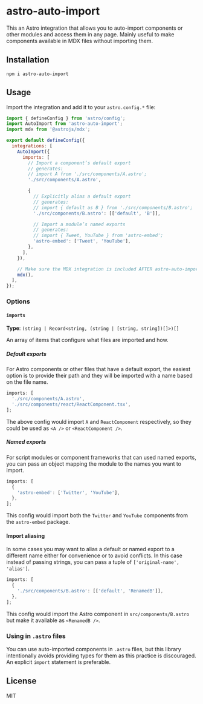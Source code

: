 # astro-auto-import

This an Astro integration that allows you to auto-import components or other modules and access them in any page. Mainly useful to make components available in MDX files without importing them.

## Installation

```shell
npm i astro-auto-import
```

## Usage

Import the integration and add it to your `astro.config.*` file:

```js
import { defineConfig } from 'astro/config';
import AutoImport from 'astro-auto-import';
import mdx from '@astrojs/mdx';

export default defineConfig({
  integrations: [
    AutoImport({
      imports: [
        // Import a component’s default export
        // generates:
        // import A from './src/components/A.astro';
        './src/components/A.astro',

        {
          // Explicitly alias a default export
          // generates:
          // import { default as B } from './src/components/B.astro';
          './src/components/B.astro': [['default', 'B']],

          // Import a module’s named exports
          // generates:
          // import { Tweet, YouTube } from 'astro-embed';
          'astro-embed': ['Tweet', 'YouTube'],
        },
      ],
    }),

    // Make sure the MDX integration is included AFTER astro-auto-import
    mdx(),
  ],
});
```

### Options

#### `imports`

**Type**: `(string | Record<string, (string | [string, string])[]>)[]`

An array of items that configure what files are imported and how.

##### Default exports

For Astro components or other files that have a default export, the easiest option is to provide their path and they will be imported with a name based on the file name.

```js
imports: [
  './src/components/A.astro',
  './src/components/react/ReactComponent.tsx',
];
```

The above config would import `A` and `ReactComponent` respectively, so they could be used as `<A />` or `<ReactComponent />`.

##### Named exports

For script modules or component frameworks that can used named exports, you can pass an object mapping the module to the names you want to import.

```js
imports: [
  {
    'astro-embed': ['Twitter', 'YouTube'],
  },
];
```

This config would import both the `Twitter` and `YouTube` components from the `astro-embed` package.

#### Import aliasing

In some cases you may want to alias a default or named export to a different name either for convenience or to avoid conflicts. In this case instead of passing strings, you can pass a tuple of `['original-name', 'alias']`.

```js
imports: [
  {
    './src/components/B.astro': [['default', 'RenamedB']],
  },
];
```

This config would import the Astro component in `src/components/B.astro` but make it available as `<RenamedB />`.

### Using in `.astro` files

You can use auto-imported components in `.astro` files, but this library intentionally avoids providing types for them as this practice is discouraged. An explicit `import` statement is preferable.

## License

MIT
